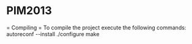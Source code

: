 PIM2013
=======

= Compiling =
To compile the project execute the following commands:
autoreconf --install
./configure
make
